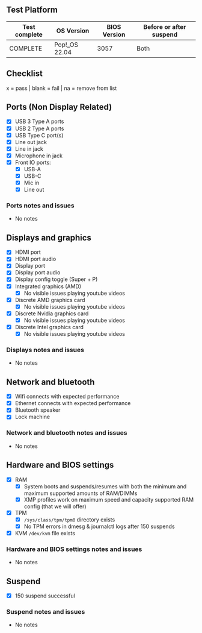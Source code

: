 ## Test Platform

| Test complete | OS Version     | BIOS Version | Before or after suspend |
|---------------|----------------|--------------|-------------------------|
| COMPLETE      | Pop!\_OS 22.04 | 3057         | Both                    |

## Checklist
x = pass | blank = fail | na = remove from list

## Ports (Non Display Related)

- [X] USB 3 Type A ports
- [X] USB 2 Type A ports
- [X] USB Type C port(s)
- [X] Line out jack
- [X] Line in jack
- [X] Microphone in jack
- [X] Front IO ports:
  - [X] USB-A
  - [X] USB-C
  - [X] Mic in
  - [X] Line out

### Ports notes and issues

- No notes

## Displays and graphics

- [X] HDMI port
- [X] HDMI port audio
- [X] Display port
- [X] Display port audio
- [X] Display config toggle (Super + P)
- [X] Integrated graphics (AMD)
  - [X] No visible issues playing youtube videos
- [X] Discrete AMD graphics card
  - [X] No visible issues playing youtube videos
- [X] Discrete Nvidia graphics card
  - [X] No visible issues playing youtube videos
- [X] Discrete Intel graphics card
  - [X] No visible issues playing youtube videos

### Displays notes and issues

- No notes

## Network and bluetooth

- [X] Wifi connects with expected performance
- [X] Ethernet connects with expected performance
- [X] Bluetooth speaker
- [X] Lock machine

### Network and bluetooth notes and issues

- No notes

## Hardware and BIOS settings

- [X] RAM
    - [X] System boots and suspends/resumes with both the minimum and maximum supported amounts of RAM/DIMMs
    - [X] XMP profiles work on maximum speed and capacity supported RAM config (that we will offer)
- [X] TPM
    - [X] `/sys/class/tpm/tpm0` directory exists
    - [X] No TPM errors in dmesg & journalctl logs after 150 suspends
- [X] KVM `/dev/kvm` file exists

### Hardware and BIOS settings notes and issues

- No notes

## Suspend

- [X] 150 suspend successful

### Suspend notes and issues

- No notes
